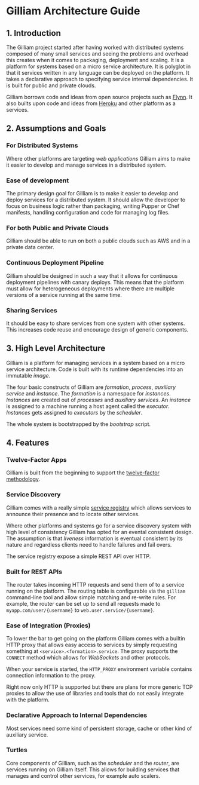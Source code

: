 # Gilliam Architecture Guide

## 1. Introduction

The Gilliam project started after having worked with distributed
systems composed of many small services and seeing the problems and
overhead this creates when it comes to packaging, deployment and
scaling.  It is a platform for systems based on a micro service
architecture.  It is polyglot in that it services written in any
language can be deployed on the platform.  It takes a declarative
approach to specifying service internal dependencies.  It is built for
public and private clouds.

Gilliam borrows code and ideas from open source projects such as
[Flynn](http://flynn.io).  It also builts upon code and ideas from
[Heroku](http://heroku.com) and other platform as a services.

## 2. Assumptions and Goals

### For Distributed Systems

Where other platforms are targeting *web applications* Gilliam aims to
make it easier to develop and manage services in a distributed system.

### Ease of development

The primary design goal for Gilliam is to make it easier to develop
and deploy services for a distributed system.  It should allow the
developer to focus on business logic rather than packaging, writing
Pupper or Chef manifests, handling configuration and code for managing
log files.

### For both Public and Private Clouds

Gilliam should be able to run on both a public clouds such as AWS and
in a private data center.

### Continuous Deployment Pipeline

Gilliam should be designed in such a way that it allows for continuous
deployment pipelines with canary deploys.  This means that the
platform must allow for heterogeneous deployments where there are
multiple versions of a service running at the same time.

### Sharing Services

It should be easy to share services from one system with other
systems.  This increases code reuse and encourage design of generic
components.

## 3. High Level Architecture

Gilliam is a platform for managing services in a system based on a
micro service architecture.  Code is built with its runtime
dependencies into an immutable *image*.

The four basic constructs of Gilliam are *formation*, *process*,
*auxiliary service* and *instance*.  The *formation* is a namespace
for *instances*.  *Instances* are created out of *processes* and
*auxiliary services*.  An *instance* is assigned to a machine running
a host agent called the *executor*.  *Instances* gets assigned to
*executors* by the *scheduler*.

The whole system is bootstrapped by the *bootstrap* script.

## 4. Features

### Twelve-Factor Apps

Gilliam is built from the beginning to support the [twelve-factor
methodology](http://12factor.net/).

### Service Discovery

Gilliam comes with a really simple [service
registry](https://github.com/gilliam/service-registry) which allows
services to announce their presence and to locate other services.

Where other platforms and systems go for a service discovery system
with high level of consistency Gilliam has opted for an evental
consistent design. The assumption is that *liveness* information is
eventual consistent by its nature and regardless clients need to
handle failures and fail overs.

The service registry expose a simple REST API over HTTP.  

### Built for REST APIs

The router takes incoming HTTP requests and send them of to a service
running on the platform.  The routing table is configurable via the
`gilliam` command-line tool and allow simple matching and re-write
rules.  For example, the router can be set up to send all requests
made to `myapp.com/user/{username}` to `web.user.service/{username}`.

### Ease of Integration (Proxies)

To lower the bar to get going on the platform Gilliam comes with a
builtin HTTP proxy that allows easy access to services by simply
requesting something at `<service>.<formation>.service`.  The proxy
supports the `CONNECT` method which allows for *WebSockets* and other
protocols. 

When your service is started, the `HTTP_PROXY` environment variable
contains connection information to the proxy.

Right now only HTTP is supported but there are plans for more generic
TCP proxies to allow the use of libraries and tools that do not easily
integrate with the platform.

### Declarative Approach to Internal Dependencies

Most services need some kind of persistent storage, cache or other
kind of auxiliary service. 

### Turtles

Core components of Gilliam, such as the *scheduler* and the *router*,
are services running on Gilliam itself.  This allows for building
services that manages and control other services, for example auto
scalers.

